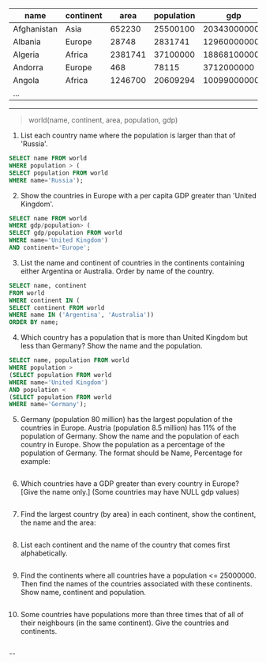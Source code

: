 
| name        | continent | area     | population | gdp          |
|-------------|-----------|----------|------------|--------------|
| Afghanistan |	Asia      | 652230   |	25500100  | 20343000000  |
| Albania     | Europe    | 28748    | 2831741    | 12960000000  |
| Algeria     | Africa    | 2381741  | 37100000   | 188681000000 |
| Andorra     | Europe    | 468      | 78115      | 3712000000   |
| Angola      | Africa    | 1246700  | 20609294   | 100990000000 |
|...                                                             |

---
> world(name, continent, area, population, gdp)

1. List each country name where the population is larger than that of 'Russia'.
```sql
SELECT name FROM world
WHERE population > (
SELECT population FROM world
WHERE name='Russia');
```

2. Show the countries in Europe with a per capita GDP greater than 'United Kingdom'.
```sql
SELECT name FROM world
WHERE gdp/population> (
SELECT gdp/population FROM world
WHERE name='United Kingdom')
AND continent='Europe';
```

3. List the name and continent of countries in the continents containing either Argentina or Australia. Order by name of the country.
```sql
SELECT name, continent
FROM world
WHERE continent IN (
SELECT continent FROM world
WHERE name IN ('Argentina', 'Australia'))
ORDER BY name;
```

4. Which country has a population that is more than United Kingdom but less than Germany? Show the name and the population.
```sql
SELECT name, population FROM world
WHERE population >
(SELECT population FROM world
WHERE name='United Kingdom')
AND population <
(SELECT population FROM world
WHERE name='Germany');
```

5. Germany (population 80 million) has the largest population of the countries in Europe. Austria (population 8.5 million) has 11% of the population of Germany.
Show the name and the population of each country in Europe. Show the population as a percentage of the population of Germany.
The format should be Name, Percentage for example:
```sql

```

6. Which countries have a GDP greater than every country in Europe? [Give the name only.] (Some countries may have NULL gdp values)
```sql

```

7. Find the largest country (by area) in each continent, show the continent, the name and the area:
```sql

```

8. List each continent and the name of the country that comes first alphabetically.
```sql

```

9. Find the continents where all countries have a population <= 25000000. Then find the names of the countries associated with these continents. Show name, continent and population.
```sql

```

10. Some countries have populations more than three times that of all of their neighbours (in the same continent). Give the countries and continents.
```sql

```
--
